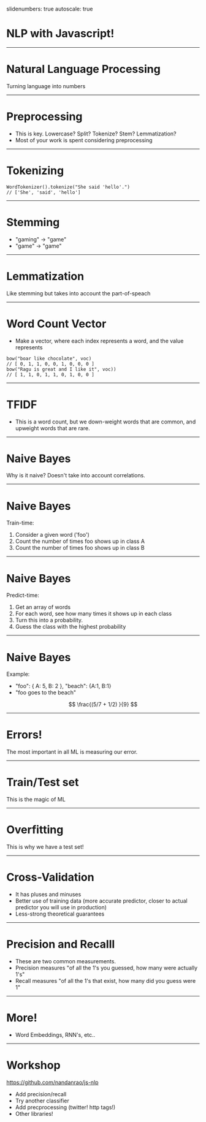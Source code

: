 slidenumbers: true
autoscale: true

# NLP with Javascript!

---

# Natural Language Processing

Turning language into numbers

---


# Preprocessing

* This is key. Lowercase? Split? Tokenize? Stem? Lemmatization?
* Most of your work is spent considering preprocessing

---


# Tokenizing


```{js}
WordTokenizer().tokenize("She said 'hello'.")
// ['She', 'said', 'hello']
```

---


# Stemming

* "gaming" -> "game"
* "game" -> "game"

---

# Lemmatization

Like stemming but takes into account the part-of-speach

---

# Word Count Vector

* Make a vector, where each index represents a word, and the value represents

```{js}
bow("boar like chocolate", voc)
// [ 0, 1, 1, 0, 0, 1, 0, 0, 0 ]
bow("Ragu is great and I like it", voc))
// [ 1, 1, 0, 1, 1, 0, 1, 0, 0 ]
```

---

# TFIDF

* This is a word count, but we down-weight words that are common, and upweight words that are rare.

---


# Naive Bayes

Why is it naive? Doesn't take into account correlations.

---

# Naive Bayes

Train-time:

1. Consider a given word ('foo')
2. Count the number of times foo shows up in class A
3. Count the number of times foo shows up in class B

---

# Naive Bayes

Predict-time:
1. Get an array of words
2. For each word, see how many times it shows up in each class
3. Turn this into a probability.
4. Guess the class with the highest probability

---


# Naive Bayes

Example:

* "foo": { A: 5, B: 2 }, "beach": {A:1, B:1}
* "foo goes to the beach"

$$
\frac{(5/7 + 1/2) }{9}
$$

---

# Errors!

The most important in all ML is measuring our error.

---


# Train/Test set

This is the magic of ML

---


# Overfitting

This is why we have a test set!

---


# Cross-Validation

* It has pluses and minuses
* Better use of training data (more accurate predictor, closer to actual predictor you will use in production)
* Less-strong theoretical guarantees

---


# Precision and Recalll

* These are two common measurements.
* Precision measures "of all the 1's you guessed, how many were actually 1's"
* Recall measures "of all the 1's that exist, how many did you guess were 1"

---

# More!

* Word Embeddings, RNN's, etc..

---

# Workshop

https://github.com/nandanrao/js-nlp

* Add precision/recall
* Try another classifier
* Add precprocessing (twitter! http tags!)
* Other libraries!
